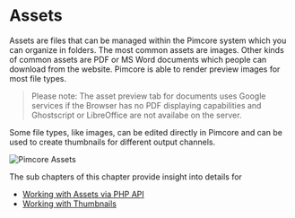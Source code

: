 # Assets

Assets are files that can be managed within the Pimcore system which you can organize in folders. The most common assets 
are images. Other kinds of common assets are PDF or MS Word documents which people can download from the website.
Pimcore is able to render preview images for most file types. 

> Please note: The asset preview tab for documents uses Google services if the Browser has no PDF 
> displaying capabilities and Ghostscript or LibreOffice are not availabe on the server.

Some file types, like images, can be edited directly in Pimcore and can be used to create thumbnails for different 
output channels.

![Pimcore Assets](../img/pimcore_assets.png)
   
The sub chapters of this chapter provide insight into details for
 * [Working with Assets via PHP API](./01_Working_with_PHP_API.md) 
 * [Working with Thumbnails](./03_Working_with_Thumbnails/README.md)
